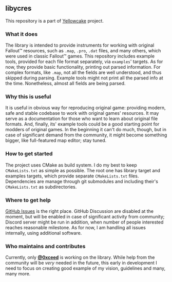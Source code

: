 ## libycres

This repository is a part of [Yellowcake](https://github.com/yellowcake-org) project.

### What it does

The library is intended to provide instruments for working with original Fallout™ resources, such as `.map`, `.pro`, `.dat` files, and many others, which were used in classic Fallout™ games. This repository includes example tools, provided for each file format separately, via `examples`' targets. As for now, they provide basic functionality, printing out parsed information. For complex formats, like `.map`, not all the fields are well understood, and thus skipped during parsing. Example tools might not print all the parsed info at the time. Nonetheless, almost all fields are being parsed.

### Why this is useful

It is useful in obvious way for reproducing original game: providing modern, safe and stable codebase to work with original games' resources. It may serve as a documentation for those who want to learn about original file formats. And, finally, its' example tools could be a good starting point for modders of original games. In the beginning it can't do much, though, but in case of significant demand from the community, it might become something bigger, like full-featured map editor;  stay tuned.

### How to get started

The project uses CMake as build system. I do my best to keep `CMakeLists.txt` as simple as possible. The root one has library target and examples targets, which provide separate `CMakeLists.txt` files. Dependencies are manage through git submodules and including their's `CMakeLists.txt` as subdirectories. 

### Where to get help

[GitHub Issues](https://github.com/yellowcake-org/libycres/issues) is the right place. GitHub Discussion are disabled at the moment, but will be enabled in case of significant activity from community; Discord server might be run in addition, when number of people interested reaches reasonable milestone. As for now, I am handling all issues internally, using additional software.

### Who maintains and contributes

Currently, only [__@0xceed__](https://github.com/0xceed) is working on the library. While help from the community will be _very_ needed in the future, this early in development I need to focus on creating good example of my vision, guidelines and many, many more.